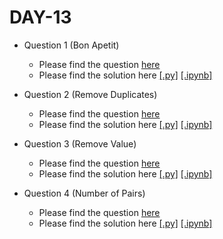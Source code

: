 # DAY-13

* Question 1 (Bon Apetit)
    * Please find the question [here](./Question-1/question.pdf)
    * Please find the solution here [[.py]](./Question-1/solution.py) [[.ipynb]](./Question-1/solution.ipynb)

* Question 2 (Remove Duplicates)
    * Please find the question [here](https://leetcode.com/problems/remove-duplicates-from-sorted-array/)
    * Please find the solution here [[.py]](./Question-2/solution.py) [[.ipynb]](./Question-2/solution.ipynb)

* Question 3 (Remove Value)
    * Please find the question [here](https://leetcode.com/problems/remove-element/)
    * Please find the solution here [[.py]](./Question-3/solution.py) [[.ipynb]](./Question-3/solution.ipynb)

* Question 4 (Number of Pairs)
    * Please find the question [here](./Question-4/question.pdf)
    * Please find the solution here [[.py]](./Question-4/solution.py) [[.ipynb]](./Question-4/solution.ipynb)